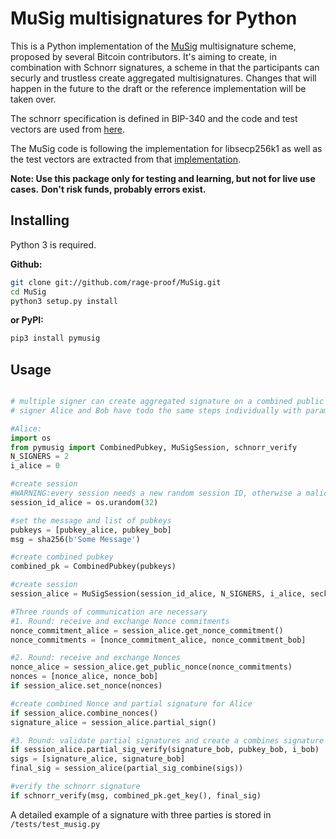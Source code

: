# MuSig multisignatures for Python

This is a Python implementation of the [MuSig](https://eprint.iacr.org/2018/068) multisignature scheme, proposed by several Bitcoin contributors.
It's aiming to create, in combination with Schnorr signatures, a scheme in that the participants can securly and trustless create aggregated multisignatures.
Changes that will happen in the future to the draft or the reference implementation will be taken over.

The schnorr specification is defined in BIP-340 and the code and test vectors are used from [here](https://github.com/bitcoin/bips/tree/master/bip-0340).

The MuSig code is following the implementation for libsecp256k1 as well as the test vectors are extracted from that [implementation](https://github.com/jonasnick/secp256k1-zkp).

**Note: Use this package only for testing and learning, but not for live use cases.**
**Don't risk funds, probably errors exist.**


## Installing
Python 3 is required.

**Github:**

```sh
git clone git://github.com/rage-proof/MuSig.git
cd MuSig
python3 setup.py install
```

**or PyPI:**

```sh
pip3 install pymusig
```

## Usage


```python

# multiple signer can create aggregated signature on a combined public key
# signer Alice and Bob have todo the same steps individually with params

#Alice:
import os
from pymusig import CombinedPubkey, MuSigSession, schnorr_verify
N_SIGNERS = 2
i_alice = 0

#create session
#WARNING:every session needs a new random session ID, otherwise a malicious signer can extract the secret key
session_id_alice = os.urandom(32)

#set the message and list of pubkeys
pubkeys = [pubkey_alice, pubkey_bob]
msg = sha256(b'Some Message')

#create combined pubkey
combined_pk = CombinedPubkey(pubkeys)

#create session
session_alice = MuSigSession(session_id_alice, N_SIGNERS, i_alice, seckey_alice, combined_pk.get_key(), combined_pk.get_pre_session(), msg)

#Three rounds of communication are necessary
#1. Round: receive and exchange Nonce commitments
nonce_commitment_alice = session_alice.get_nonce_commitment()
nonce_commitments = [nonce_commitment_alice, nonce_commitment_bob]

#2. Round: receive and exchange Nonces
nonce_alice = session_alice.get_public_nonce(nonce_commitments)
nonces = [nonce_alice, nonce_bob]
if session_alice.set_nonce(nonces)

#create combined Nonce and partial signature for Alice
if session_alice.combine_nonces()
signature_alice = session_alice.partial_sign()

#3. Round: validate partial signatures and create a combines signature
if session_alice.partial_sig_verify(signature_bob, pubkey_bob, i_bob)
sigs = [signature_alice, signature_bob]
final_sig = session_alice(partial_sig_combine(sigs))

#verify the schnorr signature
if schnorr_verify(msg, combined_pk.get_key(), final_sig)

```
A detailed example of a signature with three parties is stored in `/tests/test_musig.py`
